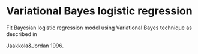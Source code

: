 # Variational Bayes logistic regression

Fit Bayesian logistic regression model using Variational Bayes technique as described in

Jaakkola&Jordan 1996.
